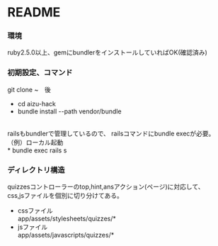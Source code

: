 # README

### 環境
ruby2.5.0以上、gemにbundlerをインストールしていればOK(確認済み)

### 初期設定、コマンド
git clone ~　後<br>
* cd aizu-hack<br> 
* bundle install --path vendor/bundle<br> 
<br> 
railsもbundlerで管理しているので、
railsコマンドにbundle execが必要。<br>
（例）ローカル起動<br>
* bundle exec rails s

### ディレクトリ構造
quizzesコントローラーのtop,hint,ansアクション(ページ)に対応して、<br>
css,jsファイルを個別に切り分けてある。

* cssファイル<br>
app/assets/stylesheets/quizzes/*
* jsファイル<br>
app/assets/javascripts/quizzes/*
